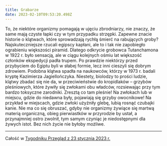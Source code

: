 ```yaml
---
title: Grabarze
date: 2023-02-10T09:53:20.498Z
---
```

To, że niektóre organizmy pomagają w ujęciu zbrodniarzy, nie znaczy, że same mają czyste łapki czy w tym przypadku strzępki. Zapewne znacie historie o klątwach, które sprowadzają rychłą śmierć na rabujących groby? Najskuteczniejsze rzucali egipscy kapłani, ale to i tak nie zapobiegło ograbieniu większości piramid. Dlatego odkrycie grobowca Tutanchamona w 1922 r. było sensacją, ale w ciągu kolejnych ośmiu lat większość członków ekspedycji padła trupem. Po prawdzie niektórzy przed przybyciem do Egiptu byli w słabej formie, lecz inni cieszyli się dobrym zdrowiem. Podobna klątwa spadła na naukowców, którzy w 1973 r. badali kryptę Kazimierza Jagiellończyka. Niestety, biolodzy to prości ludzie, klątwy zbadać się nie da, w przeciwieństwie do kropidlaków – grzybów pleśniowych, które żywiły się zwłokami obu władców, rozsiewając przy tym bardzo toksyczne zarodniki. Zresztą co tam pleśnie! Na zwłokach lub w miejscu, gdzie do niedawna były, pojawiają się grzyby owocnikowe! Na przykład w miejscach, gdzie zwłoki użyźniły glebę, lubią rosnąć czubajki kanie. Nie ma co się obruszać, gdyby nie organizmy żywiące się martwą materią organiczną, obieg pierwiastków w przyrodzie by ustał, a przynajmniej ostro zwolnił, tym samym czyniąc je niedostępnymi dla żywych istot. Bez nich życie nie byłoby możliwe.

- - -

Całość w [Tygodniku Przegląd z 23 stycznia 2023 r.](https://www.tygodnikprzeglad.pl/grabarze/)